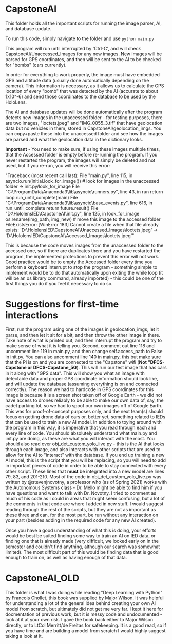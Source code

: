 # CapstoneAI

This folder holds all the important scripts for running the image parser, AI, and database update.

To run this code, simply navigate to the folder and use ```python main.py```

This program will run until interrupted by 'Ctrl-C', and will check CapstoneAI/Unaccessed_Images for any new images. New images will be parsed for GPS coordinates, and then will be sent to the AI to be checked for "bombs" (cars currently). 

In order for everything to work properly, the image must have embedded GPS and altitude data (usually done automatically depending on the camera). This information is necessary, as it allows us to calculate the GPS location of every "bomb" that was detected by the AI (accurate to about 1x10^-6) and send those coordinates to the database to be used by the HoloLens.

The AI and database updates will be done automatically after the program detects new images in the unaccessed folder - for testing purposes, there are two images, "loctets.jpeg" and "IMG_0055_3.tif" that have geolocation data but no vehicles in them, stored in CapstoneAI/geolocation_imgs. You can copy+paste these into the unaccessed folder and see how the images are parsed and what the geolocation data in the dictionary looks. 


**Important** - You need to make sure, if using these images multiple times, that the Accessed folder is empty before re-running the program. If you never restarted the program, the images will simply be deleted and not used, but if you re-run, you will receive this error:

"Traceback (most recent call last):
  File "main.py", line 115, in <module>
    asyncio.run(initial.look_for_image()) # look for images in the unaccessed folder -> init.py/look_for_image
  File "C:\ProgramData\Anaconda3\lib\asyncio\runners.py", line 43, in run
    return loop.run_until_complete(main)
  File "C:\ProgramData\Anaconda3\lib\asyncio\base_events.py", line 616, in run_until_complete
    return future.result()
  File "D:\HololensIED\CapstoneAI\init.py", line 125, in look_for_image
    os.rename(img_path, img_new) # move this image to the accessed folder
FileExistsError: [WinError 183] Cannot create a file when that file already exists: 'D:\\HololensIED\\CapstoneAI\\Unaccessed_Images\\loctets.jpeg' -> 'D:\\HololensIED\\CapstoneAI\\Accessed_Images\\loctets.jpeg'"

This is because the code moves images from the unaccessed folder to the accessed one, so if there are duplicates there and you have restarted the program, the implemented protections to prevent this error will not work. Good practice would be to empty the Accessed folder every time you perform a keyboard interrupt to stop the program - something simple to implement would be to do that automatically upon exiting the while loop (it will be an os library command, already imported) - this could be one of the first things you do if you feel it necessary to do so.

# Suggestions for first-time interactions

First, run the program using one of the images in geolocation_imgs, let it parse, and then let it sit for a bit, and then throw the other image in there. Take note of what is printed out, and then interrupt the program and try to make sense of what it is telling you. Second, comment out line 118 and uncomment line 119 in main.py, and then change self.access_path to False in init.py. You can also uncomment line 140 in main.py, this but make sure that the Pi is on and you are connected to the "Capstone" wifi (**Not "DFCS-Capstone or DFCS-Capstone_5G**). This will run our test image that has cars in it along with "GPS data". This will show you what an image with detectable data and proper GPS coordinate information should look like, and will update the database (assuming everything is on and connected correctly). The reason we had to hardcode in GPS coordinates for this image is because it is a screen shot taken off of Google Earth - we did not have access to drones reliably to be able to make our own data of, say, the cadet parking lot, so we had to spoof our own images off of Google Earth. This was for proof-of-concept purposes only, and the next team(s) should focus on getting drone data of cars or, better yet, something related to IEDs that can be used to train a new AI model. In addition to toying around with the program in this way, it is imperative that you read through each and every line of code. You should absolutely understand what main.py and init.py are doing, as these are what you will interact with the most. You should also read over obj_det_custom_yolo_live.py - this is the AI that looks through each image, and also interacts with other scripts that are used to allow for the AI to "interact" with the database. If you end up training a new AI model, this is the script that you will be replacing, so you will need to add in important pieces of code in order to be able to stay connected with every other script. These lines that **must** be integrated into a new model are lines 79, 83, and 201-210. Most of the code in obj_det_custom_yolo_live.py was written by @stevenjnovotny, a professor who (as of Spring 2021) works with the Autonomous Systems class - Dr. Mello might be able to find him if you have questions and want to talk with Dr. Novotny. I tried to comment as much of his code as I could in areas that might seem confusing, but a lot of the comments in that code are where I added in new stuff. I would suggest reading through the rest of the scripts, but they are not as important as these three and can, for the most part, be run without any interaction on your part (besides adding in the required code for any new AI created).

Once you have a good understanding of what this is doing, your efforts would be best be suited finding some way to train an AI on IED data, or finding one that is already made (very difficult, we looked early on in the semester and couldn't find anything, although our search was somewhat limited).
The most difficult part of this would be finding data that is good enough to train on, as well as having enough of that data. 

# CapstoneAI_OLD

This folder is what I was doing while reading "Deep Learning with Python" by Francois Chollet, this book was supplied by Major Wilson. It was helpful for understanding a lot of the general idea behind creating your own AI model from scratch, but ultimately did not get me very far. I kept it here for docmentation of previous work, but it is messy code and undocumented - look at it at your own risk. I gave the book back either to Major Wilson directly, or to LtCol Merritt/de Freitas for safekeeping. It is a good read, so if you have time and are building a model from scratch I would highly suggest taking a look at it.

